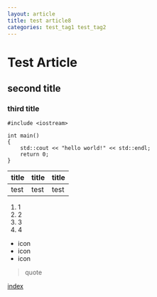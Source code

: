 ```yaml
---
layout: article
title: test article8
categories: test_tag1 test_tag2
---
```


# Test Article
## second title
### third title

```
#include <iostream>

int main()
{
    std::cout << "hello world!" << std::endl;
    return 0;
}
```

|title|title|title|
|-----|-----|-----|
|test|test|test|

1. 1
1. 2
1. 3
1. 4


* icon
* icon
* icon

> quote

[index](https://snailtowardthesun.github.io/index.html)